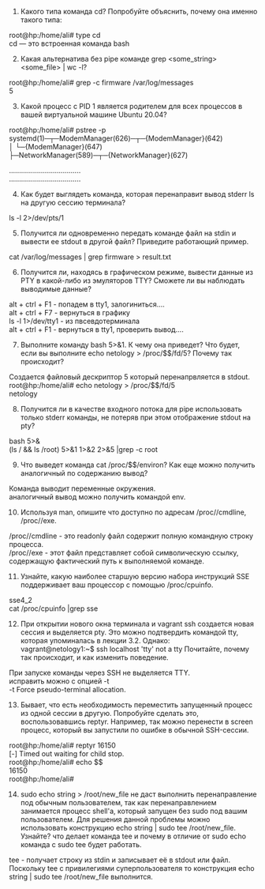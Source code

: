 1) Какого типа команда cd? Попробуйте объяснить, почему она именно такого типа:

root@hp:/home/ali# type cd          
cd — это встроенная команда bash


2) Какая альтернатива без pipe команде grep <some_string> <some_file> | wc -l?

root@hp:/home/ali# grep -c firmware /var/log/messages     
5


3) Какой процесс с PID 1 является родителем для всех процессов в вашей виртуальной машине Ubuntu 20.04?

root@hp:/home/ali# pstree -p    
systemd(1)─┬─ModemManager(626)─┬─{ModemManager}(642)        
           │                   └─{ModemManager}(647)       
           ├─NetworkManager(589)─┬─{NetworkManager}(627)

....................................     
....................................


4) Как будет выглядеть команда, которая перенаправит вывод stderr ls на другую сессию терминала?

ls -l 2>/dev/pts/1 


5) Получится ли одновременно передать команде файл на stdin и вывести ее stdout в другой файл? Приведите работающий пример.

cat /var/log/messages | grep firmware > result.txt


6) Получится ли, находясь в графическом режиме, вывести данные из PTY в какой-либо из эмуляторов TTY? Сможете ли вы наблюдать выводимые данные?

alt + ctrl + F1 - попадем в tty1, залогиниться....      
alt + ctrl + F7 - вернуться в графику           
ls -l 1>/dev/tty1  - из пвсевдотерминала           
alt + ctrl + F1 - вернуться в tty1, проверить вывод....          



7) Выполните команду bash 5>&1. К чему она приведет?  Что будет, если вы выполните echo netology > /proc/$$/fd/5? Почему так происходит?

Создается файловый дескриптор 5 который перенапрвляется в stdout. 
root@hp:/home/ali# echo netology > /proc/$$/fd/5      
netology
  
 
8) Получится ли в качестве входного потока для pipe использовать только stderr команды, не потеряв при этом отображение stdout на pty?

bash 5>&    
(ls / && ls /root) 5>&1 1>&2 2>&5 |grep -c root     


9) Что выведет команда cat /proc/$$/environ? Как еще можно получить аналогичный по содержанию вывод?     

Команда выводит переменные окружения.    
аналогичный вывод можно получить командой env.


10) Используя man, опишите что доступно по адресам /proc/<PID>/cmdline, /proc/<PID>/exe.    
           
/proc/<PID>/cmdline - это readonly файл содержит полную командную строку процесса.           
/proc/<PID>/exe - этот файл представляет собой символическую ссылку, содержащую фактический путь к выполняемой команде.           
           
           
11) Узнайте, какую наиболее старшую версию набора инструкций SSE поддерживает ваш процессор с помощью /proc/cpuinfo.    
           
 sse4_2     
 cat /proc/cpuinfo |grep sse          
           
           
12) При открытии нового окна терминала и vagrant ssh создается новая сессия и выделяется pty.
Это можно подтвердить командой tty, которая упоминалась в лекции 3.2.
Однако:          
vagrant@netology1:~$ ssh localhost 'tty'
not a tty
Почитайте, почему так происходит, и как изменить поведение.


 При запуске команды через SSH не выделяется TTY.   
 исправить можно с опцией -t      
 -t      Force pseudo-terminal allocation.
       
                     
13) Бывает, что есть необходимость переместить запущенный процесс из одной сессии в другую. Попробуйте сделать это, воспользовавшись reptyr. Например, так можно перенести в screen процесс, который вы запустили по ошибке в обычной SSH-сессии.    
      
 root@hp:/home/ali# reptyr 16150     
 [-] Timed out waiting for child stop.    
 root@hp:/home/ali# echo $$       
 16150       
 root@hp:/home/ali# 
            
            
14) sudo echo string > /root/new_file не даст выполнить перенаправление под обычным пользователем, так как перенаправлением занимается процесс shell'а, который запущен без sudo под вашим пользователем. Для решения данной проблемы можно использовать конструкцию echo string | sudo tee /root/new_file. Узнайте? что делает команда tee и почему в отличие от sudo echo команда с sudo tee будет работать.
    
 tee - получает строку из stdin и записывает её в stdout или файл. Поскольку tee с привилегиями суперпользователя то конструкция echo string | sudo tee /root/new_file выполнится.          
